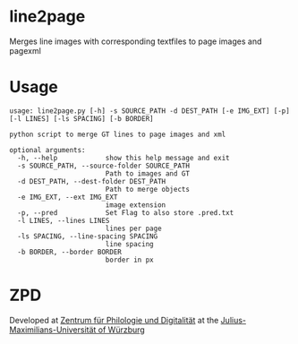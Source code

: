 # line2page
Merges line images with corresponding textfiles to page images and pagexml

# Usage

```python3 line2page.py -h                                         
usage: line2page.py [-h] -s SOURCE_PATH -d DEST_PATH [-e IMG_EXT] [-p] [-l LINES] [-ls SPACING] [-b BORDER]

python script to merge GT lines to page images and xml

optional arguments:
  -h, --help            show this help message and exit
  -s SOURCE_PATH, --source-folder SOURCE_PATH
                        Path to images and GT
  -d DEST_PATH, --dest-folder DEST_PATH
                        Path to merge objects
  -e IMG_EXT, --ext IMG_EXT
                        image extension
  -p, --pred            Set Flag to also store .pred.txt
  -l LINES, --lines LINES
                        lines per page
  -ls SPACING, --line-spacing SPACING
                        line spacing
  -b BORDER, --border BORDER
                        border in px
```


# ZPD
Developed at [Zentrum für Philologie und Digitalität](https://www.uni-wuerzburg.de/en/zpd/startseite/) at the [Julius-Maximilians-Universität of Würzburg](https://www.uni-wuerzburg.de/en/home/)
